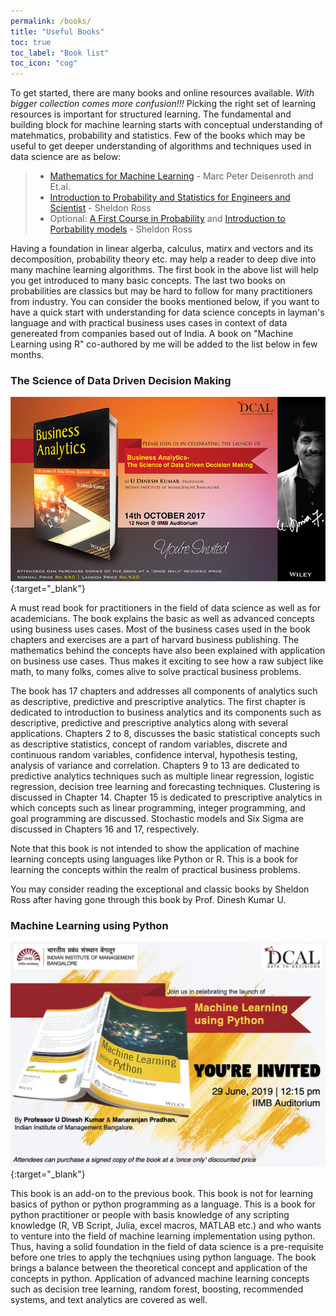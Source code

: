```yaml
---
permalink: /books/
title: "Useful Books"
toc: true
toc_label: "Book list"
toc_icon: "cog"
---
```

To get started, there are many books and online resources available. _With bigger collection comes more confusion!!!_ Picking the right set of learning resources is important for structured learning. The fundamental and building block for machine learning starts with conceptual understanding of matehmatics, probability and statistics. Few of the books which may be useful to get deeper understanding of algorithms and techniques used in data science are as below:

> * [Mathematics for Machine Learning](https://www.amazon.in/Mathematics-Machine-Learning-Peter-Deisenroth/dp/110845514X) - Marc Peter Deisenroth and Et.al.
> * [Introduction to Probability and Statistics for Engineers and Scientist](https://www.amazon.in/Introduction-Probability-Statistics-Engineers-Scientists/dp/0128243465/ref=pd_lpo_14_img_1/261-7309402-4091040?_encoding=UTF8&pd_rd_i=0128243465&pd_rd_r=d9101602-ee24-4b2d-8b7b-2f5e7bad4c81&pd_rd_w=2xgZM&pd_rd_wg=irZyS&pf_rd_p=6b10875b-45e7-4b58-9b02-21bb75fd5289&pf_rd_r=X3R505GMK5ZV04KS3CZA&psc=1&refRID=X3R505GMK5ZV04KS3CZA) - Sheldon Ross
> * Optional: [A First Course in Probability](https://www.amazon.in/gp/product/B07VS58ZLX/ref=dbs_a_def_rwt_hsch_vapi_tkin_p1_i0) and [Introduction to Porbability models](https://www.amazon.in/gp/product/938050148X/ref=dbs_a_def_rwt_bibl_vppi_i19) - Sheldon Ross

Having a foundation in linear algerba, calculus, matirx and vectors and its decomposition, probability theory etc. may help a reader to deep dive into many machine learning algorithms. The first book in the above list will help you get introduced to many basic concepts. The last two books on probabilities are classics but may be hard to follow for many practitioners from industry. You can consider the books mentioned below, if you want to have a quick start with understanding for data science concepts in layman's language and with practical business uses cases in context of data genereated from companies based out of India. A book on "Machine Learning using R" co-authored by me will be added to the list below in few months.

### The Science of Data Driven Decision Making
[![image](/assets/images/book_prof_dinesh.jpeg)](https://www.amazon.in/Business-Analytics-Science-Driven-Decision/dp/8126568771/ref=sr_1_1?dchild=1&qid=1622181886&refinements=p_27%3AU+Dinesh+Kumar&s=books&sr=1-1 "Redirect to Amazon India"){:target="_blank"}

A must read book for practitioners in the field of data science as well as for academicians. The book explains the basic as well as advanced concepts using 
business uses cases. Most of the business cases used in the book chapters and exercises are a part of harvard business publishing. The mathematics behind the concepts have also been explained with application on business use cases. Thus makes it exciting to see how a raw subject like math, to many folks, comes alive to solve practical business problems. 

The book has 17 chapters and addresses all components of analytics such as descriptive, predictive and prescriptive analytics. The first chapter is 
dedicated to introduction to business analytics and its components such as descriptive, predictive and prescriptive analytics along with several applications. Chapters 2 to 8, discusses the basic statistical concepts such as descriptive statistics, concept of random variables, discrete and continuous random variables, confidence interval, hypothesis testing, analysis of variance and correlation. Chapters 9 to 13 are dedicated to predictive analytics techniques such as multiple linear regression, logistic regression, decision tree learning and forecasting techniques. Clustering is discussed in Chapter 14. Chapter 15 is dedicated to prescriptive analytics in which concepts such as linear programming, integer programming, and goal programming are discussed. Stochastic models and Six Sigma are discussed in Chapters 16 and 17, respectively.

Note that this book is not intended to show the application of machine learning concepts using languages like Python or R. This is a book for learning the concepts within the realm of practical business problems.

You may consider reading the exceptional and classic books by Sheldon Ross after having gone through this book by Prof. Dinesh Kumar U.

### Machine Learning using Python

[![image](/assets/images/book_manu1.jpg)](https://www.amazon.in/Machine-Learning-Python-Manaranjan-Pradhan/dp/8126579900 "Redirect to Amazon India"){:target="_blank"}

This book is an add-on to the previous book. This book is not for learning basics of python or python programming as a language. This is a book for python practitioner or people with basis knowledge of any scripting knowledge (R, VB Script, Julia, excel macros, MATLAB etc.) and who wants to venture into the field of machine learning implementation using python. Thus, having a solid foundation in the field of data science is a pre-requisite before one tries to apply the techqniues using python language. The book brings a balance between the theoretical concept and application of the concepts in python. Application of advanced machine learning concepts such as decision tree learning, random forest, boosting, recommended systems, and text analytics are covered as well.
 
